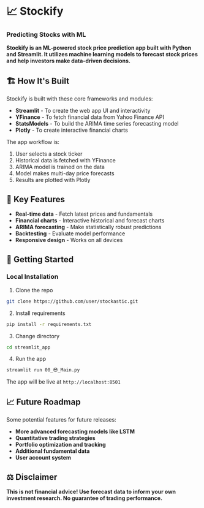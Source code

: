 # 📈 **Stockify**
### **Predicting Stocks with ML**

**Stockify is an ML-powered stock price prediction app built with Python and Streamlit. It utilizes machine learning models to forecast stock prices and help investors make data-driven decisions.**

## 🏗️ **How It's Built**

Stockify is built with these core frameworks and modules:

- **Streamlit** - To create the web app UI and interactivity 
- **YFinance** - To fetch financial data from Yahoo Finance API
- **StatsModels** - To build the ARIMA time series forecasting model
- **Plotly** - To create interactive financial charts

The app workflow is:

1. User selects a stock ticker
2. Historical data is fetched with YFinance
3. ARIMA model is trained on the data 
4. Model makes multi-day price forecasts
5. Results are plotted with Plotly

## 🎯 **Key Features**

- **Real-time data** - Fetch latest prices and fundamentals 
- **Financial charts** - Interactive historical and forecast charts
- **ARIMA forecasting** - Make statistically robust predictions
- **Backtesting** - Evaluate model performance
- **Responsive design** - Works on all devices

## 🚀 **Getting Started**

### **Local Installation**

1. Clone the repo

```bash
git clone https://github.com/user/stockastic.git
```

2. Install requirements

```bash
pip install -r requirements.txt
```

3. Change directory
```bash
cd streamlit_app
```

4. Run the app

```bash
streamlit run 00_😎_Main.py
```

The app will be live at ```http://localhost:8501```

## 📈 **Future Roadmap**

Some potential features for future releases:

- **More advanced forecasting models like LSTM**
- **Quantitative trading strategies**
- **Portfolio optimization and tracking**
- **Additional fundamental data**
- **User account system**

## **⚖️ Disclaimer**
**This is not financial advice! Use forecast data to inform your own investment research. No guarantee of trading performance.**